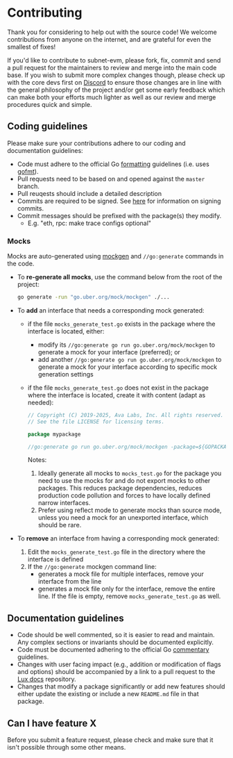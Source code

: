 # Contributing

Thank you for considering to help out with the source code! We welcome
contributions from anyone on the internet, and are grateful for even the
smallest of fixes!

If you'd like to contribute to subnet-evm, please fork, fix, commit and send a
pull request for the maintainers to review and merge into the main code base. If
you wish to submit more complex changes though, please check up with the core
devs first on [Discord](https://chat.lux.network) to
ensure those changes are in line with the general philosophy of the project
and/or get some early feedback which can make both your efforts much lighter as
well as our review and merge procedures quick and simple.

## Coding guidelines

Please make sure your contributions adhere to our coding and documentation
guidelines:

- Code must adhere to the official Go
  [formatting](https://go.dev/doc/effective_go#formatting) guidelines
  (i.e. uses [gofmt](https://pkg.go.dev/cmd/gofmt)).
- Pull requests need to be based on and opened against the `master` branch.
- Pull reuqests should include a detailed description
- Commits are required to be signed. See [here](https://docs.github.com/en/authentication/managing-commit-signature-verification/signing-commits)
  for information on signing commits.
- Commit messages should be prefixed with the package(s) they modify.
  - E.g. "eth, rpc: make trace configs optional"

### Mocks

Mocks are auto-generated using [mockgen](https://pkg.go.dev/go.uber.org/mock/mockgen) and `//go:generate` commands in the code.

- To **re-generate all mocks**, use the command below from the root of the project:

    ```sh
    go generate -run "go.uber.org/mock/mockgen" ./...
    ```

- To **add** an interface that needs a corresponding mock generated:
  - if the file `mocks_generate_test.go` exists in the package where the interface is located, either:
    - modify its `//go:generate go run go.uber.org/mock/mockgen` to generate a mock for your interface (preferred); or
    - add another `//go:generate go run go.uber.org/mock/mockgen` to generate a mock for your interface according to specific mock generation settings
  - if the file `mocks_generate_test.go` does not exist in the package where the interface is located, create it with content (adapt as needed):

    ```go
    // Copyright (C) 2019-2025, Ava Labs, Inc. All rights reserved.
    // See the file LICENSE for licensing terms.

    package mypackage

    //go:generate go run go.uber.org/mock/mockgen -package=${GOPACKAGE} -destination=mocks_test.go . YourInterface
    ```

    Notes:
    1. Ideally generate all mocks to `mocks_test.go` for the package you need to use the mocks for and do not export mocks to other packages. This reduces package dependencies, reduces production code pollution and forces to have locally defined narrow interfaces.
    1. Prefer using reflect mode to generate mocks than source mode, unless you need a mock for an unexported interface, which should be rare.
- To **remove** an interface from having a corresponding mock generated:
  1. Edit the `mocks_generate_test.go` file in the directory where the interface is defined
  1. If the `//go:generate` mockgen command line:
      - generates a mock file for multiple interfaces, remove your interface from the line
      - generates a mock file only for the interface, remove the entire line. If the file is empty, remove `mocks_generate_test.go` as well.

## Documentation guidelines

- Code should be well commented, so it is easier to read and maintain.
 Any complex sections or invariants should be documented explicitly.
- Code must be documented adhering to the official Go
  [commentary](https://go.dev/doc/effective_go#commentary) guidelines.
- Changes with user facing impact (e.g., addition or modification of flags and
 options) should be accompanied by a link to a pull request to the [Lux docs](https://github.com/luxfi/docs)
 repository.
- Changes that modify a package significantly or add new features should
 either update the existing or include a new `README.md` file in that package.

## Can I have feature X

Before you submit a feature request, please check and make sure that it isn't
possible through some other means.
